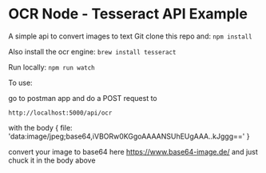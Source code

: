 # OCR Node - Tesseract API Example
A simple api to convert images to text
Git clone this repo and:
`npm install`

Also install the ocr engine:
`brew install tesseract`

Run locally:
`npm run watch`

To use:

go to postman app and do a POST request to

`http://localhost:5000/api/ocr`

with the body {
	file: 'data:image/jpeg;base64,iVBORw0KGgoAAAANSUhEUgAAA..kJggg=='
}

convert your image to base64 here https://www.base64-image.de/ and just chuck it in the body above